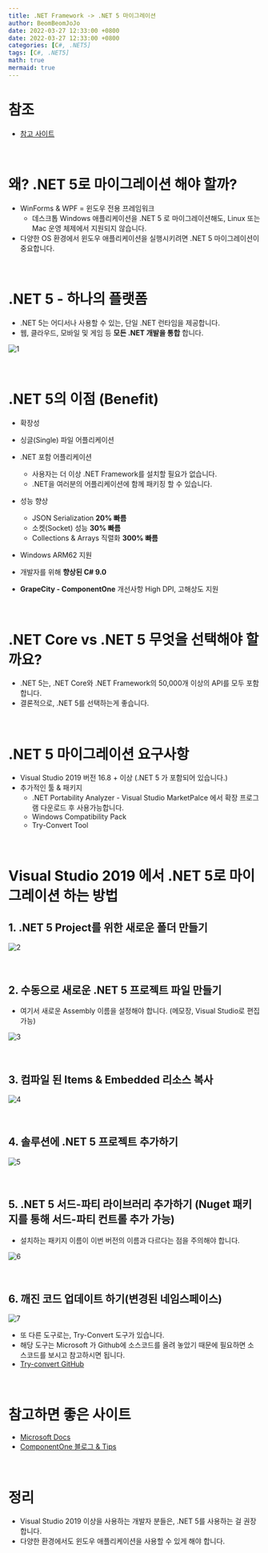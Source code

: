 ```yaml
---
title: .NET Framework -> .NET 5 마이그레이션
author: BeomBeomJoJo
date: 2022-03-27 12:33:00 +0800
date: 2022-03-27 12:33:00 +0800
categories: [C#, .NET5]
tags: [C#, .NET5]
math: true
mermaid: true
---
```


# **참조**
* [참고 사이트](https://youtu.be/VJSYk_x_zJc?t=5477)

<br/>

# **왜? .NET 5로 마이그레이션 해야 할까?**
* WinForms & WPF = 윈도우 전용 프레임워크
  * 데스크톱 Windows 애플리케이션을 .NET 5 로 마이그레이션해도, Linux 또는 Mac 운영 체제에서 지원되지 않습니다.
* 다양한 OS 환경에서 윈도우 애플리케이션을 실행시키려면 .NET 5 마이그레이션이 중요합니다.

<br/>

# **.NET 5 - 하나의 플랫폼**
* .NET 5는 어디서나 사용할 수 있는, 단일 .NET 런타임을 제공합니다.
* 웹, 클라우드, 모바일 및 게임 등 **모든 .NET 개발을 통합** 합니다.

![1](https://user-images.githubusercontent.com/22911504/160384415-fb642094-3388-4620-9699-779ac03a8952.png)

<br/>

# **.NET 5의 이점 (Benefit)**
* 확장성
* 싱글(Single) 파일 어플리케이션
* .NET 포함 어플리케이션
  * 사용자는 더 이상 .NET Framework를 설치할 필요가 없습니다.
  * .NET을 여러분의 어플리케이션에 함께 패키징 할 수 있습니다.

* 성능 향상
    * JSON Serialization **20% 빠름**
    * 소켓(Socket) 성능 **30% 빠름**
    * Collections & Arrays 직렬화 **300% 빠름**

* Windows ARM62 지원
* 개발자를 위해 **향상된 C# 9.0**
* **GrapeCity - ComponentOne** 개선사항 High DPI, 고해상도 지원

<br/>

# **.NET Core vs .NET 5 무엇을 선택해야 할까요?**
* .NET 5는, .NET Core와 .NET Framework의 50,000개 이상의 API를 모두 포함합니다.
* 결론적으로, .NET 5를 선택하는게 좋습니다.

<br/>

# **.NET 5 마이그레이션 요구사항**
* Visual Studio 2019 버전 16.8 + 이상 (.NET 5 가 포함되어 있습니다.)
* 추가적인 툴 & 패키지
  * .NET Portability Analyzer - Visual Studio MarketPalce 에서 확장 프로그램 다운로드 후 사용가능합니다.
  * Windows Compatibility Pack
  * Try-Convert Tool

<br/>

# **Visual Studio 2019 에서 .NET 5로 마이그레이션 하는 방법**
## **1. .NET 5 Project를 위한 새로운 폴더 만들기** 

![2](https://user-images.githubusercontent.com/22911504/160384421-be904b65-312f-4508-9466-65ec9a8d7e5d.png)

<br/>

## **2. 수동으로 새로운 .NET 5 프로젝트 파일 만들기** 
   * 여기서 새로운 Assembly 이름을 설정해야 합니다. (메모장, Visual Studio로 편집 가능) 
 
![3](https://user-images.githubusercontent.com/22911504/160384429-f4f9a1db-0e12-4702-af53-dc5fbb769312.png)

<br/>

## **3. 컴파일 된 Items & Embedded 리소스 복사**   

![4](https://user-images.githubusercontent.com/22911504/160384444-fee87253-6f8b-44fd-be6c-e7ed453c5d22.png)

<br/>

## **4. 솔루션에 .NET 5 프로젝트 추가하기**  

![5](https://user-images.githubusercontent.com/22911504/160384446-39d1cca4-8870-46b5-b366-5b847f5cb018.png)

<br/>

## **5. .NET 5 서드-파티 라이브러리 추가하기 (Nuget 패키지를 통해 서드-파티 컨트롤 추가 가능)**
   * 설치하는 패키지 이름이 이번 버전의 이름과 다르다는 점을 주의해야 합니다.  

![6](https://user-images.githubusercontent.com/22911504/160384448-befb936d-630c-4f14-a0f7-98a093564d30.png)

<br/>

## **6. 깨진 코드 업데이트 하기(변경된 네임스페이스)**  

![7](https://user-images.githubusercontent.com/22911504/160384449-f2d0d8ab-245e-4f0a-883e-746c866051fe.png)

* 또 다른 도구로는, Try-Convert 도구가 있습니다.
* 해당 도구는 Microsoft 가 Github에 소스코드를 올려 놓았기 때문에 필요하면 소스코드를 보시고 참고하시면 됩니다.
* [Try-convert GitHub](https://github.com/dotnet/try-convert)

<br/>


# 참고하면 좋은 사이트
* [Microsoft Docs](https://docs.microsoft.com/en-us/dotnet/desktop/winforms/migration/?view=netdeskopt-5.0)
* [ComponentOne 블로그 & Tips](https://bit.ly/3rAj3hx)

<br/>

# 정리
* Visual Studio 2019 이상을 사용하는 개발자 분들은, .NET 5를 사용하는 걸 권장합니다.
* 다양한 환경에서도 윈도우 애플리케이션을 사용할 수 있게 해야 합니다.